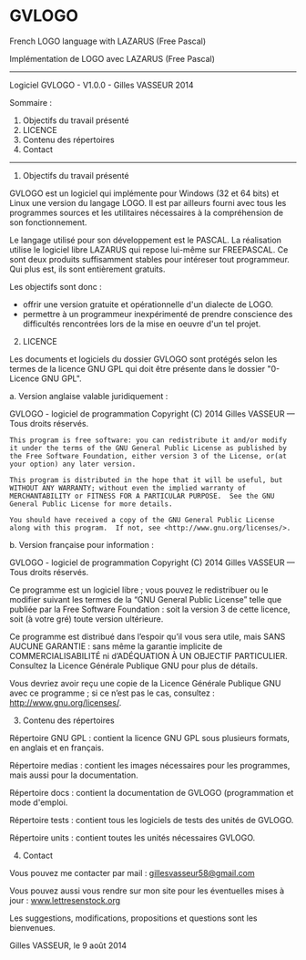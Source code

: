 ﻿GVLOGO
======

French LOGO language with LAZARUS (Free Pascal)

Implémentation de LOGO avec LAZARUS (Free Pascal)


************************************************

Logiciel GVLOGO - V1.0.0 - Gilles VASSEUR 2014

Sommaire :

1. Objectifs du travail présenté
2. LICENCE
3. Contenu des répertoires
4. Contact

************************************************

1. Objectifs du travail présenté

GVLOGO est un logiciel qui implémente pour Windows (32 et 64 bits) et Linux une version du langage LOGO. Il est par ailleurs fourni avec tous les programmes sources et les utilitaires nécessaires à la compréhension de son fonctionnement.

Le langage utilisé pour son développement est le PASCAL. La réalisation utilise le logiciel libre LAZARUS qui repose lui-même sur FREEPASCAL. Ce sont deux produits suffisamment stables pour intéreser tout programmeur. Qui plus est, ils sont entièrement gratuits.

Les objectifs sont donc :
 * offrir une version gratuite et opérationnelle d'un dialecte de LOGO.
* permettre à un programmeur inexpérimenté de prendre conscience des difficultés rencontrées lors de la mise en oeuvre d'un tel projet.


2. LICENCE

Les documents et logiciels du dossier GVLOGO sont protégés selon les termes de la licence GNU GPL qui doit être présente dans le dossier "0- Licence GNU GPL".

a. Version anglaise valable juridiquement :

GVLOGO - logiciel  de programmation
Copyright (C) 2014 Gilles VASSEUR — Tous droits réservés.

    This program is free software: you can redistribute it and/or modify it under the terms of the GNU General Public License as published by the Free Software Foundation, either version 3 of the License, or(at your option) any later version.

    This program is distributed in the hope that it will be useful, but WITHOUT ANY WARRANTY; without even the implied warranty of MERCHANTABILITY or FITNESS FOR A PARTICULAR PURPOSE.  See the GNU General Public License for more details.

    You should have received a copy of the GNU General Public License along with this program.  If not, see <http://www.gnu.org/licenses/>.

b. Version française pour information :

GVLOGO - logiciel  de programmation
Copyright (C) 2014 Gilles VASSEUR — Tous droits réservés.
  
  Ce programme est un logiciel libre ; vous pouvez le redistribuer ou le modifier suivant les termes de la “GNU General Public License” telle que publiée par la Free Software Foundation : soit la version 3 de cette licence, soit (à votre gré) toute version ultérieure.
  
  Ce programme est distribué dans l’espoir qu’il vous sera utile, mais SANS AUCUNE GARANTIE : sans même la garantie implicite de COMMERCIALISABILITÉ ni d’ADÉQUATION À UN OBJECTIF PARTICULIER. Consultez la Licence Générale Publique GNU pour plus de détails.
  
  Vous devriez avoir reçu une copie de la Licence Générale Publique GNU avec ce programme ; si ce n’est pas le cas, consultez : <http://www.gnu.org/licenses/>.

3. Contenu des répertoires

Répertoire GNU GPL : contient la licence GNU GPL sous plusieurs formats, en anglais et en français.

Répertoire medias : contient les images nécessaires pour les programmes, mais aussi pour la documentation.

Répertoire docs : contient la documentation de GVLOGO (programmation et mode d'emploi.

Répertoire tests : contient tous les logiciels de tests des unités de GVLOGO.

Répertoire units : contient toutes les unités nécessaires  GVLOGO.


4. Contact

Vous pouvez me contacter par mail : gillesvasseur58@gmail.com

Vous pouvez aussi vous rendre sur mon site pour les éventuelles mises à jour : www.lettresenstock.org

Les suggestions, modifications, propositions et questions sont les bienvenues.

Gilles VASSEUR, le 9 août 2014

 